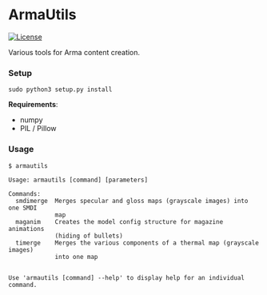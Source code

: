 ArmaUtils
=========

[![License](http://img.shields.io/badge/license-MIT-red.svg?style=flat)](https://github.com/KoffeinFlummi/ArmaUtils/blob/master/LICENSE)

Various tools for Arma content creation.


### Setup

```
sudo python3 setup.py install
```

**Requirements**:
- numpy
- PIL / Pillow


### Usage

```
$ armautils

Usage: armautils [command] [parameters]

Commands:
  smdimerge  Merges specular and gloss maps (grayscale images) into one SMDI
             map
  maganim    Creates the model config structure for magazine animations
             (hiding of bullets)
  timerge    Merges the various components of a thermal map (grayscale images)
             into one map


Use 'armautils [command] --help' to display help for an individual command.
```
